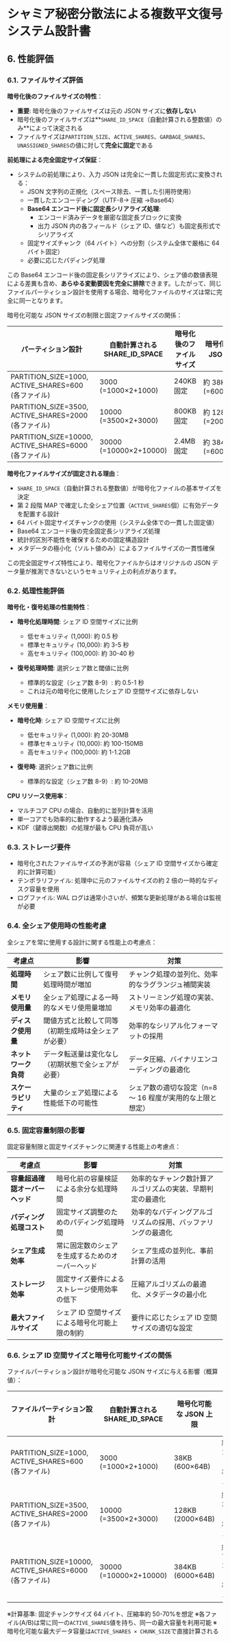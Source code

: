 # シャミア秘密分散法による複数平文復号システム設計書

## 6. 性能評価

### 6.1. ファイルサイズ評価

**暗号化後のファイルサイズの特性**：

- **重要**: 暗号化後のファイルサイズは元の JSON サイズに**依存しない**
- 暗号化後のファイルサイズは**`SHARE_ID_SPACE`（自動計算される整数値）のみ**によって決定される
- ファイルサイズは`PARTITION_SIZE`、`ACTIVE_SHARES`、`GARBAGE_SHARES`、`UNASSIGNED_SHARES`の値に対して**完全に固定**である

**前処理による完全固定サイズ保証**：

- システムの前処理により、入力 JSON は完全に一貫した固定形式に変換される：
  - JSON 文字列の正規化（スペース除去、一貫した引用符使用）
  - 一貫したエンコーディング（UTF-8→ 圧縮 →Base64）
  - **Base64 エンコード後に固定長シリアライズ処理**:
    - エンコード済みデータを厳密な固定長ブロックに変換
    - 出力 JSON 内の各フィールド（シェア ID、値など）も固定長形式でシリアライズ
  - 固定サイズチャンク（64 バイト）への分割（システム全体で厳格に 64 バイト固定）
  - 必要に応じたパディング処理

この Base64 エンコード後の固定長シリアライズにより、シェア値の数値表現による差異も含め、**あらゆる変動要因を完全に排除**できます。したがって、同じファイルパーティション設計を使用する場合、暗号化ファイルのサイズは常に完全に同一となります。

暗号化可能な JSON サイズの制限と固定ファイルサイズの関係：

| パーティション設計                                    | 自動計算される SHARE_ID_SPACE | 暗号化後のファイルサイズ | 暗号化可能な JSON 上限 |
| ----------------------------------------------------- | ----------------------------- | ------------------------ | ---------------------- |
| PARTITION_SIZE=1000, ACTIVE_SHARES=600 (各ファイル)   | 3000 (=1000×2+1000)           | 240KB 固定               | 約 38KB (=600×64B)     |
| PARTITION_SIZE=3500, ACTIVE_SHARES=2000 (各ファイル)  | 10000 (=3500×2+3000)          | 800KB 固定               | 約 128KB (=2000×64B)   |
| PARTITION_SIZE=10000, ACTIVE_SHARES=6000 (各ファイル) | 30000 (=10000×2+10000)        | 2.4MB 固定               | 約 384KB (=6000×64B)   |

**暗号化ファイルサイズが固定される理由**：

- `SHARE_ID_SPACE`（自動計算される整数値）が暗号化ファイルの基本サイズを決定
- 第 2 段階 MAP で確定した全シェア位置（`ACTIVE_SHARES`個）に有効データを配置する設計
- 64 バイト固定サイズチャンクの使用（システム全体での一貫した固定値）
- Base64 エンコード後の完全固定長シリアライズ処理
- 統計的区別不能性を確保するための固定構造設計
- メタデータの極小化（ソルト値のみ）によるファイルサイズの一貫性確保

この完全固定サイズ特性により、暗号化ファイルからはオリジナルの JSON データ量が推測できないというセキュリティ上の利点があります。

### 6.2. 処理性能評価

**暗号化・復号処理の性能特性**：

- **暗号化処理時間**: シェア ID 空間サイズに比例

  - 低セキュリティ (1,000): 約 0.5 秒
  - 標準セキュリティ (10,000): 約 3-5 秒
  - 高セキュリティ (100,000): 約 30-40 秒

- **復号処理時間**: 選択シェア数と閾値に比例
  - 標準的な設定（シェア数 8-9）: 約 0.5-1 秒
  - これは元の暗号化に使用したシェア ID 空間サイズに依存しない

**メモリ使用量**：

- **暗号化時**: シェア ID 空間サイズに比例

  - 低セキュリティ (1,000): 約 20-30MB
  - 標準セキュリティ (10,000): 約 100-150MB
  - 高セキュリティ (100,000): 約 1-1.2GB

- **復号時**: 選択シェア数に比例
  - 標準的な設定（シェア数 8-9）: 約 10-20MB

**CPU リソース使用率**：

- マルチコア CPU の場合、自動的に並列計算を活用
- 単一コアでも効率的に動作するよう最適化済み
- KDF（鍵導出関数）の処理が最も CPU 負荷が高い

### 6.3. ストレージ要件

- 暗号化されたファイルサイズの予測が容易（シェア ID 空間サイズから確定的に計算可能）
- テンポラリファイル: 処理中に元のファイルサイズの約 2 倍の一時的なディスク容量を使用
- ログファイル: WAL ログは通常小さいが、頻繁な更新処理がある場合は監視が必要

### 6.4. 全シェア使用時の性能考慮

全シェアを常に使用する設計に関する性能上の考慮点：

| 考慮点               | 影響                                                 | 対策                                                       |
| -------------------- | ---------------------------------------------------- | ---------------------------------------------------------- |
| **処理時間**         | シェア数に比例して復号処理時間が増加                 | チャンク処理の並列化、効率的なラグランジュ補間実装         |
| **メモリ使用量**     | 全シェア処理による一時的なメモリ使用量増加           | ストリーミング処理の実装、メモリ効率の最適化               |
| **ディスク使用量**   | 閾値方式と比較して同等（初期生成時は全シェアが必要） | 効率的なシリアル化フォーマットの採用                       |
| **ネットワーク負荷** | データ転送量は変化なし（初期状態で全シェアが必要）   | データ圧縮、バイナリエンコーディングの最適化               |
| **スケーラビリティ** | 大量のシェア処理による性能低下の可能性               | シェア数の適切な設定（n=8 ～ 16 程度が実用的な上限と想定） |

### 6.5. 固定容量制限の影響

固定容量制限と固定サイズチャンクに関連する性能上の考慮点：

| 考慮点                         | 影響                                             | 対策                                                         |
| ------------------------------ | ------------------------------------------------ | ------------------------------------------------------------ |
| **容量超過確認オーバーヘッド** | 暗号化前の容量検証による余分な処理時間           | 効率的なチャンク数計算アルゴリズムの実装、早期判定の最適化   |
| **パディング処理コスト**       | 固定サイズ調整のためのパディング処理時間         | 効率的なパディングアルゴリズムの採用、バッファリングの最適化 |
| **シェア生成効率**             | 常に固定数のシェアを生成するためのオーバーヘッド | シェア生成の並列化、事前計算の活用                           |
| **ストレージ効率**             | 固定サイズ要件によるストレージ使用効率の低下     | 圧縮アルゴリズムの最適化、メタデータの最小化                 |
| **最大ファイルサイズ**         | シェア ID 空間サイズによる暗号化可能上限の制約   | 要件に応じたシェア ID 空間サイズの適切な設定                 |

### 6.6. シェア ID 空間サイズと暗号化可能サイズの関係

ファイルパーティション設計が暗号化可能な JSON サイズに与える影響（概算値）：

| ファイルパーティション設計                            | 自動計算される SHARE_ID_SPACE | 暗号化可能な JSON 上限 | 圧縮率考慮時の理論上限         |
| ----------------------------------------------------- | ----------------------------- | ---------------------- | ------------------------------ |
| PARTITION_SIZE=1000, ACTIVE_SHARES=600 (各ファイル)   | 3000 (=1000×2+1000)           | 38KB (600×64B)         | 約 76-114KB（圧縮率による）    |
| PARTITION_SIZE=3500, ACTIVE_SHARES=2000 (各ファイル)  | 10000 (=3500×2+3000)          | 128KB (2000×64B)       | 約 256-384KB（圧縮率による）   |
| PARTITION_SIZE=10000, ACTIVE_SHARES=6000 (各ファイル) | 30000 (=10000×2+10000)        | 384KB (6000×64B)       | 約 768KB-1.1MB（圧縮率による） |

※計算基準: 固定チャンクサイズ 64 バイト、圧縮率約 50-70%を想定
※各ファイル(A/B)は常に同一の`ACTIVE_SHARES`値を持ち、同一の最大容量を利用可能
※暗号化可能な最大データ容量は`ACTIVE_SHARES × CHUNK_SIZE`で直接計算される
